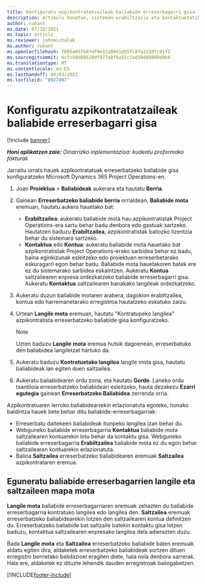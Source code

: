 ```yaml
---
title: Konfiguratu azpikontratatzaileak baliabide erreserbagarri gisa
description: Artikulu honetan, sisteman erabiltzaile eta kontaktuetatik sortzen diren azpikontratisten baliabideak nola konfiguratu eta mantendu azaltzen da, Microsoften azpikontratuekin elkartu ahal izateko Dynamics 365 Project Operations.
author: rumant
ms.date: 07/28/2021
ms.topic: article
ms.reviewer: johnmichalak
ms.author: rumant
ms.openlocfilehash: f005a05fb874f9e32a0041db5fc8fa1228fc91f1
ms.sourcegitcommit: 6cfc50d89528df977a8f6a55c1ad39d99800d9b4
ms.translationtype: MT
ms.contentlocale: eu-ES
ms.lasthandoff: 06/03/2022
ms.locfileid: "8927497"
---
```

# <a name="set-up-subcontractors-as-bookable-resources"></a>Konfiguratu azpikontratatzaileak baliabide erreserbagarri gisa

[!include [banner](../../includes/dataverse-preview.md)]

_**Honi aplikatzen zaio:** Oinarrizko inplementazioa: kudeatu proformako fakturak_

Jarraitu urrats hauek azpikontratatuak erreserbatzeko baliabide gisa konfiguratzeko Microsoft Dynamics 365 Project Operations-en.

1. Joan **Proiektua** \> **Baliabideak** aukerara eta hautatu **Berria**.
2. Gainean **Erreserbatzeko baliabide berria** orrialdean, **Baliabide mota** eremuan, hautatu aukera hauetako bat:

    - **Erabiltzailea**: aukeratu baliabide mota hau azpikontratistak Project Operations-era sartu behar badu denbora edo gastuak sartzeko. Hautatzen baduzu **Erabiltzailea**, azpikontratistak baliozko lizentzia behar du sistemara sartzeko.
    - **Kontaktua** edo **Kontua**: aukeratu baliabide mota hauetako bat azpikontratistak Project Operations-erako sarbidea behar ez badu, baina eginkizunak esleitzeko edo proiektuen erreserbetarako eskuragarri egon behar badu. Baliabide mota hauetakoren batek ere ez du sistemarako sarbidea eskaintzen. Aukeratu **Kontua** saltzailearen enpresa ordezkatzeko baliabide erreserbagarri gisa. Aukeratu **Kontaktua** saltzailearen banakako langileak ordezkatzeko.

3. Aukeratu duzun baliabide motaren arabera, dagokion erabiltzailea, kontua edo harremanetarako erregistroa hautatzeko eskatuko zaizu.
4. Urtean **Langile mota** eremuan, hautatu "Kontratupeko langilea" azpikontratista erreserbatzeko baliabide gisa konfiguratzeko.

    > [!NOTE]
    > Uzten baduzu **Langile mota** eremua hutsik dagoenean, erreserbatuko den baliabidea langiletzat hartuko da.

5. Aukeratu baduzu **Kontratuetako langilea** langile mota gisa, hautatu baliabideak lan egiten duen saltzailea.
6. Aukeratu baliabidearen ordu zona, eta hautatu **Gorde**. Laneko ordu txantiloia erreserbatzeko baliabideari esleitzeko, hauta dezakezu **Ezarri egutegia** gainean **Erreserbatzeko Baliabidea** zerrenda orria.

Azpikontratuaren lerroko baliabidearrekin erlazionatuta egoteko, honako baldintza hauek bete behar ditu baliabide-erreserbagarriak:

- Erreserbatu daitekeen baliabideak itunpeko langilea izan behar du.
- Webguneko baliabide erreserbagarria **Kontaktua** baliabide mota saltzailearen kontuarekin lotu behar da kontaktu gisa. Webguneko baliabide erreserbagarria **Erabiltzailea** baliabide mota ez du egon behar saltzailearen kontuarekin erlazionatuta.
- Balioa **Saltzailea** erreserbatzeko baliabidearen eremuak **Saltzailea** azpikontrataren eremua.

## <a name="update-the-type-of-worker-and-vendor-mapping-for-bookable-resources"></a>Eguneratu baliabide erreserbagarrien langile eta saltzaileen mapa mota

**Langile mota** baliabide erreserbagarriaren eremuak zehazten du baliabide erreserbagarria kontratuko langilea edo langilea den. **Saltzailea** eremuak erreserbatzeko baliabidearekin lotzen den saltzailearen kontua definitzen du. Erreserbatzeko baliabide bat saltzaile batekin kontaktu gisa lotzen baduzu, kontaktua saltzailearen enpresako langilea dela adierazten duzu.

Bada **Langile mota** eta **Saltzailea** erreserbatzeko baliabide baten eremuak aldatu egiten dira, aldaketek erreserbatzeko baliabideak sortzen dituen erregistro berrietako balidazioei eragiten diete, hala nola denbora sarrerak. Hala ere, aldaketek ez dituzte lehendik dauden erregistroak baliogabetzen.

[!INCLUDE[footer-include](../../includes/footer-banner.md)]
